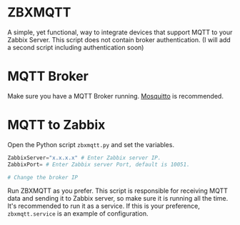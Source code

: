 # ZBXMQTT
A simple, yet functional, way to integrate devices that support MQTT to your Zabbix Server.
This script does not contain broker authentication. (I will add a second script including authentication soon)

# MQTT Broker
Make sure you have a MQTT Broker running. <a href="https://mosquitto.org">Mosquitto</a> is recommended.

# MQTT to Zabbix
Open the Python script ```zbxmqtt.py``` and set the variables.

```php
ZabbixServer="x.x.x.x" # Enter Zabbix server IP.
ZabbixPort= # Enter Zabbix server Port, default is 10051.

# Change the broker IP
```

Run ZBXMQTT as you prefer. This script is responsible for receiving MQTT data and sending it to Zabbix server, so make sure it is running all the time.
It's recommended to run it as a service. If this is your preference, ```zbxmqtt.service``` is an example of configuration.
